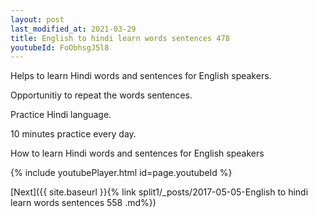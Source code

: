```yaml
---
layout: post
last_modified_at: 2021-03-29
title: English to hindi learn words sentences 478 
youtubeId: FoObhsgJ5l8
---
```

 
 
Helps to learn Hindi words and sentences for English speakers.

Opportunitiy to repeat the words sentences. 

Practice Hindi language. 
 
10 minutes practice every day. 
 
How to learn Hindi words and sentences for English speakers 
 
{% include youtubePlayer.html id=page.youtubeId %}
 
 
[Next]({{ site.baseurl }}{% link  split1/_posts/2017-05-05-English to hindi learn words sentences 558 .md%})
 
